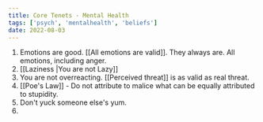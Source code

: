 ```yaml
---
title: Core Tenets - Mental Health 
tags: ['psych', 'mentalhealth', 'beliefs']
date: 2022-08-03
---
```


1. Emotions are good. [[All emotions are valid]]. They always are. All emotions, including anger. 
2. [[Laziness |You are not Lazy]]  
3. You are not overreacting. [[Perceived threat]] is as valid as real threat. 
4. [[Poe's Law]] - Do not attribute to malice what can be equally attributed to stupidity. 
5. Don't yuck someone else's yum. 
6. 